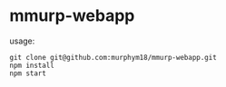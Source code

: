 # mmurp-webapp

usage:

    git clone git@github.com:murphym18/mmurp-webapp.git
    npm install
    npm start
